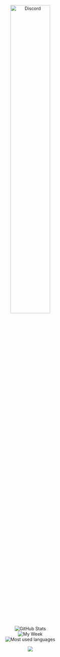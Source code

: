 <p align="center"><a href="https://discord.com/users/406420078549270539">
        <img src="https://lanyard.cnrad.dev/api/406420078549270539" alt="Discord" style="width: 50%; height: auto;">
      </a>
</p>
<p align="center">
  <img alt="GitHub Stats" src="https://github-readme-stats.vercel.app/api?username=speedcup&count_private=true&show_icons=true&theme=dark">
  <br/>
  <img alt="My Week" src="https://github-readme-stats.vercel.app/api/wakatime?username=@speedcup&layout=compact&custom_title=My%20Week&theme=dark"/>
  <br/>
  <img alt="Most used languages" src="https://github-readme-stats.vercel.app/api/top-langs/?username=speedcup&layout=compact&theme=dark"/>
</p>

<p align="center"><img src="https://speedcup.dev/assets/images/yum.gif"/></p>
